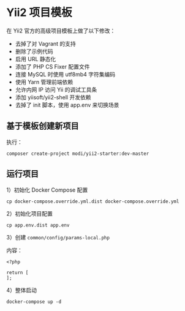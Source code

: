 # Yii2 项目模板

在 Yii2 官方的高级项目模板上做了以下修改：

- 去掉了对 Vagrant 的支持
- 删除了示例代码
- 启用 URL 静态化
- 添加了 PHP CS Fixer 配置文件
- 连接 MySQL 时使用 utf8mb4 字符集编码
- 使用 Yarn 管理前端依赖
- 允许内网 IP 访问 Yii 的调试工具条
- 添加 yiisoft/yii2-shell 开发依赖
- 去掉了 init 脚本，使用 app.env 来切换场景

## 基于模板创建新项目

执行：

    composer create-project modi/yii2-starter:dev-master

## 运行项目

1）初始化 Docker Compose 配置

    cp docker-compose.override.yml.dist docker-compose.override.yml


2）初始化项目配置

    cp app.env.dist app.env

3）创建 `common/config/params-local.php`

内容：

    <?php

    return [
    ];

4）整体启动

    docker-compose up -d
